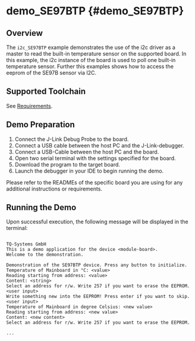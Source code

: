demo_SE97BTP {#demo_SE97BTP}
============

## Overview
The `i2c_SE97BTP` example demonstrates the use of the i2c driver as a master to read the built-in temperature sensor on the supported board. In this example, the i2c instance of the board is used to poll one built-in temperature sensor. Further this examples shows how to access the eeprom of the SE97B sensor via I2C. 

## Supported Toolchain
See [Requirements](../../README.md#requirements).

## Demo Preparation
1. Connect the J-Link Debug Probe to the board.
2. Connect a USB cable between the host PC and the J-Link-debugger.
3. Connect a USB-Cable between the host PC and the board.
4. Open two serial terminal with the settings specified for the board.
5. Download the program to the target board.
6. Launch the debugger in your IDE to begin running the demo.

Please refer to the READMEs of the specific board you are using for any additional instructions or requirements.

## Running the Demo
Upon successful execution, the following message will be displayed in the terminal:

```

TQ-Systems GmbH
This is a demo application for the device <module-board>.
Welcome to the demonstration.

Demonstration of the SE97BTP device. Press any button to initialize.
Temperature of Mainboard in °C: <value>
Reading starting from address: <value>
Content: <string>
Select an address for r/w. Write 257 if you want to erase the EEPROM.
<user input>
Write something new into the EEPROM! Press enter if you want to skip.
<user input>
Temperature of Mainboard in degree Celsius: <new value>
Reading starting from address: <new value>
Content: <new content>
Select an address for r/w. Write 257 if you want to erase the EEPROM.

...

```
